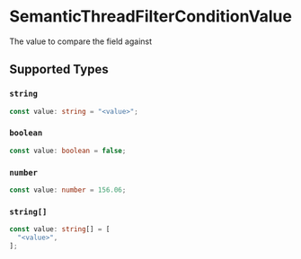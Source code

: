 # SemanticThreadFilterConditionValue

The value to compare the field against


## Supported Types

### `string`

```typescript
const value: string = "<value>";
```

### `boolean`

```typescript
const value: boolean = false;
```

### `number`

```typescript
const value: number = 156.06;
```

### `string[]`

```typescript
const value: string[] = [
  "<value>",
];
```

